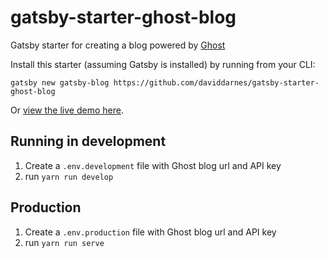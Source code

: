 # gatsby-starter-ghost-blog
Gatsby starter for creating a blog powered by [Ghost](https://ghost.org)

Install this starter (assuming Gatsby is installed) by running from your CLI:

`gatsby new gatsby-blog https://github.com/daviddarnes/gatsby-starter-ghost-blog`

Or [view the live demo here](https://gatsby-starter-ghost-blog.netlify.com/).

## Running in development
1. Create a `.env.development` file with Ghost blog url and API key
1. run `yarn run develop`


## Production
1. Create a `.env.production` file with Ghost blog url and API key
1. run `yarn run serve`
